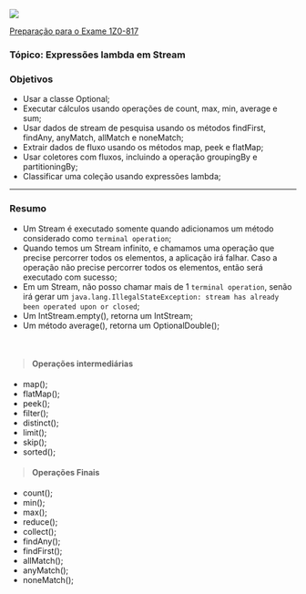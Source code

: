 ![](https://github.com/ocpjp-study/expressoes-lambda-em-streams/blob/main/ocpjp.png)

[Preparação para o Exame 1Z0-817](https://education.oracle.com/pt_BR/upgrade-ocp-java-6-7-8-to-java-se-11-developer/pexam_1Z0-817)

### Tópico: Expressões lambda em Stream
### Objetivos
- Usar a classe Optional;
- Executar cálculos usando operações de count, max, min, average e sum;
- Usar dados de stream de pesquisa usando os métodos findFirst, findAny, anyMatch, allMatch e noneMatch;
- Extrair dados de fluxo usando os métodos map, peek e flatMap;
- Usar coletores com fluxos, incluindo a operação groupingBy e partitioningBy;
- Classificar uma coleção usando expressões lambda;

<hr>

### Resumo
- Um Stream é executado somente quando adicionamos um método considerado como `terminal operation`; 
- Quando temos um Stream infinito, e chamamos uma operação que precise percorrer todos os elementos, a aplicação irá falhar. Caso a operação não precise percorrer todos os elementos, então será executado com sucesso;
- Em um Stream, não posso chamar mais de 1 `terminal operation`, senão irá gerar um `java.lang.IllegalStateException: stream has already been operated upon or closed`;
- Um IntStream.empty(), retorna um IntStream;
- Um método average(), retorna um OptionalDouble();
<br/>

> #### Operações intermediárias
- map();
- flatMap();
- peek();
- filter();
- distinct();
- limit();
- skip();
- sorted();

> #### Operações Finais
- count();
- min();
- max();
- reduce();
- collect();
- findAny();
- findFirst();
- allMatch();
- anyMatch();
- noneMatch();
